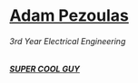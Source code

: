 # [Adam Pezoulas](https://github.com/AdamPezoulas)
###### 3rd Year Electrical Engineering

[*__SUPER COOL GUY__*](https://www.youtube.com/watch?v=DLzxrzFCyOs)